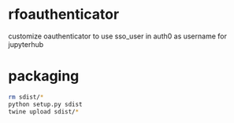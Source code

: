 # rfoauthenticator
customize oauthenticator to use sso_user in auth0 as username for jupyterhub

# packaging
```sh
rm sdist/*
python setup.py sdist
twine upload sdist/*
```
